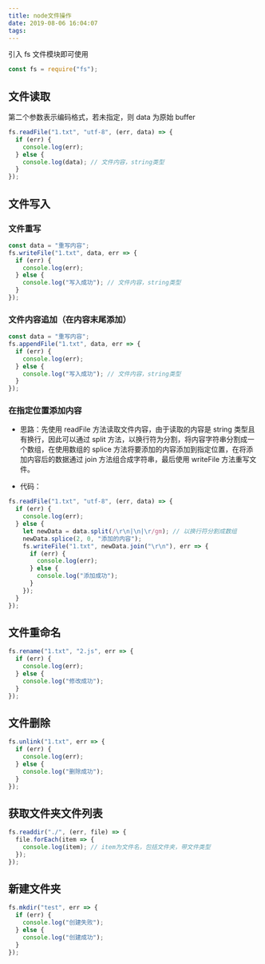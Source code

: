 ```yaml
---
title: node文件操作
date: 2019-08-06 16:04:07
tags:
---
```


引入 fs 文件模块即可使用

```javascript
const fs = require("fs");
```

## 文件读取

第二个参数表示编码格式，若未指定，则 data 为原始 buffer

```javascript
fs.readFile("1.txt", "utf-8", (err, data) => {
  if (err) {
    console.log(err);
  } else {
    console.log(data); // 文件内容，string类型
  }
});
```

## 文件写入

### 文件重写

```javascript
const data = "重写内容";
fs.writeFile("1.txt", data, err => {
  if (err) {
    console.log(err);
  } else {
    console.log("写入成功"); // 文件内容，string类型
  }
});
```

### 文件内容追加（在内容末尾添加）

```javascript
const data = "重写内容";
fs.appendFile("1.txt", data, err => {
  if (err) {
    console.log(err);
  } else {
    console.log("写入成功"); // 文件内容，string类型
  }
});
```

### 在指定位置添加内容

- 思路：先使用 readFile 方法读取文件内容，由于读取的内容是 string 类型且有换行，因此可以通过 split 方法，以换行符为分割，将内容字符串分割成一个数组，在使用数组的 splice 方法将要添加的内容添加到指定位置，在将添加内容后的数据通过 join 方法组合成字符串，最后使用 writeFile 方法重写文件。

- 代码：

```javascript
fs.readFile("1.txt", "utf-8", (err, data) => {
  if (err) {
    console.log(err);
  } else {
    let newData = data.split(/\r\n|\n|\r/gm); // 以换行符分割成数组
    newData.splice(2, 0, "添加的内容");
    fs.writeFile("1.txt", newData.join("\r\n"), err => {
      if (err) {
        console.log(err);
      } else {
        console.log("添加成功");
      }
    });
  }
});
```

## 文件重命名

```javascript
fs.rename("1.txt", "2.js", err => {
  if (err) {
    console.log(err);
  } else {
    console.log("修改成功");
  }
});
```

## 文件删除

```javascript
fs.unlink("1.txt", err => {
  if (err) {
    console.log(err);
  } else {
    console.log("删除成功");
  }
});
```

## 获取文件夹文件列表

```javascript
fs.readdir("./", (err, file) => {
  file.forEach(item => {
    console.log(item); // item为文件名，包括文件夹，带文件类型
  });
});
```

## 新建文件夹

```javascript
fs.mkdir("test", err => {
  if (err) {
    console.log("创建失败");
  } else {
    console.log("创建成功");
  }
});
```
